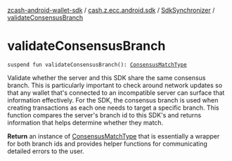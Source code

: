 [zcash-android-wallet-sdk](../../index.md) / [cash.z.ecc.android.sdk](../index.md) / [SdkSynchronizer](index.md) / [validateConsensusBranch](./validate-consensus-branch.md)

# validateConsensusBranch

`suspend fun validateConsensusBranch(): `[`ConsensusMatchType`](../../cash.z.ecc.android.sdk.validate/-consensus-match-type/index.md)

Validate whether the server and this SDK share the same consensus branch. This is
particularly important to check around network updates so that any wallet that's connected to
an incompatible server can surface that information effectively. For the SDK, the consensus
branch is used when creating transactions as each one needs to target a specific branch. This
function compares the server's branch id to this SDK's and returns information that helps
determine whether they match.

**Return**
an instance of [ConsensusMatchType](../../cash.z.ecc.android.sdk.validate/-consensus-match-type/index.md) that is essentially a wrapper for both branch ids
and provides helper functions for communicating detailed errors to the user.

